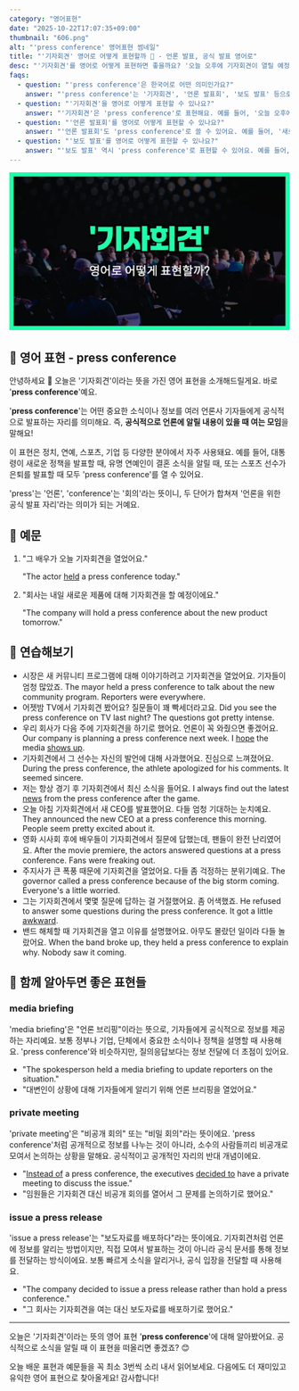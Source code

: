 ```yaml
---
category: "영어표현"
date: "2025-10-22T17:07:35+09:00"
thumbnail: "606.png"
alt: "'press conference' 영어표현 썸네일"
title: "'기자회견' 영어로 어떻게 표현할까 🎤 - 언론 발표, 공식 발표 영어로"
desc: "'기자회견'를 영어로 어떻게 표현하면 좋을까요? '오늘 오후에 기자회견이 열릴 예정이에요.', '그는 기자회견에서 질문을 받았어요.' 등을 영어로 표현하는 법을 배워봅시다. 다양한 예문을 통해서 연습하고 본인의 표현으로 만들어 보세요."
faqs: 
  - question: "'press conference'은 한국어로 어떤 의미인가요?"
    answer: "'press conference'는 '기자회견', '언론 발표회', '보도 발표' 등으로 해석돼요. 주로 공식적으로 언론을 대상으로 정보를 발표하거나 질문을 받는 자리를 말해요."
  - question: "'기자회견'을 영어로 어떻게 표현할 수 있나요?"
    answer: "'기자회견'은 'press conference'로 표현해요. 예를 들어, '오늘 오후에 기자회견이 열릴 예정이에요.'는 'There will be a press conference this afternoon.'이라고 해요."
  - question: "'언론 발표회'를 영어로 어떻게 표현할 수 있나요?"
    answer: "'언론 발표회'도 'press conference'로 쓸 수 있어요. 예를 들어, '새로운 제품이 언론 발표회에서 공개됐어요.'는 'The new product was unveiled at the press conference.'라고 해요."
  - question: "'보도 발표'를 영어로 어떻게 표현할 수 있나요?"
    answer: "'보도 발표' 역시 'press conference'로 표현할 수 있어요. 예를 들어, '회사는 보도 발표를 통해 입장을 밝혔어요.'는 'The company stated its position at the press conference.'라고 말해요."
---
```


!['press conference' 영어표현](./606.png)

## 🌟 영어 표현 - press conference

안녕하세요 👋 오늘은 '기자회견'이라는 뜻을 가진 영어 표현을 소개해드릴게요. 바로 '**press conference**'예요.

'**press conference**'는 어떤 중요한 소식이나 정보를 여러 언론사 기자들에게 공식적으로 발표하는 자리를 의미해요. 즉, **공식적으로 언론에 알릴 내용이 있을 때 여는 모임**을 말해요!

이 표현은 정치, 연예, 스포츠, 기업 등 다양한 분야에서 자주 사용돼요. 예를 들어, 대통령이 새로운 정책을 발표할 때, 유명 연예인이 결혼 소식을 알릴 때, 또는 스포츠 선수가 은퇴를 발표할 때 모두 'press conference'를 열 수 있어요.

'press'는 '언론', 'conference'는 '회의'라는 뜻이니, 두 단어가 합쳐져 '언론을 위한 공식 발표 자리'라는 의미가 되는 거예요.

## 📖 예문

1. "그 배우가 오늘 기자회견을 열었어요."

   "The actor [held](/blog/in-english/388.hold/) a press conference today."

2. "회사는 내일 새로운 제품에 대해 기자회견을 할 예정이에요."

   "The company will hold a press conference about the new product tomorrow."



## 💬 연습해보기

<ul data-interactive-list>

  <li data-interactive-item>
    <span data-toggler>시장은 새 커뮤니티 프로그램에 대해 이야기하려고 기자회견을 열었어요. 기자들이 엄청 많았죠.</span>
    <span data-answer>The mayor held a press conference to talk about the new community program. Reporters were everywhere.</span>
  </li>

  <li data-interactive-item>
    <span data-toggler>어젯밤 TV에서 기자회견 봤어요? 질문들이 꽤 빡세더라고요.</span>
    <span data-answer>Did you see the press conference on TV last night? The questions got pretty intense.</span>
  </li>

  <li data-interactive-item>
    <span data-toggler>우리 회사가 다음 주에 기자회견을 하기로 했어요. 언론이 꼭 와줬으면 좋겠어요.</span>
    <span data-answer>Our company is planning a press conference next week. I <a href="/blog/성공하면-좋겠어-영어표현/">hope</a> the media <a href="/blog/in-english/381.show-up/">shows up</a>.</span>
  </li>

  <li data-interactive-item>
    <span data-toggler>기자회견에서 그 선수는 자신의 발언에 대해 사과했어요. 진심으로 느껴졌어요.</span>
    <span data-answer>During the press conference, the athlete apologized for his comments. It seemed sincere.</span>
  </li>

  <li data-interactive-item>
    <span data-toggler>저는 항상 경기 후 기자회견에서 최신 소식을 들어요.</span>
    <span data-answer>I always find out the latest <a href="/blog/in-english/536.news/">news</a> from the press conference after the game.</span>
  </li>

  <li data-interactive-item>
    <span data-toggler>오늘 아침 기자회견에서 새 CEO를 발표했어요. 다들 엄청 기대하는 눈치예요.</span>
    <span data-answer>They announced the new CEO at a press conference this morning. People seem pretty excited about it.</span>
  </li>

  <li data-interactive-item>
    <span data-toggler>영화 시사회 후에 배우들이 기자회견에서 질문에 답했는데, 팬들이 완전 난리였어요.</span>
    <span data-answer>After the movie premiere, the actors answered questions at a press conference. Fans were freaking out.</span>
  </li>

  <li data-interactive-item>
    <span data-toggler>주지사가 큰 폭풍 때문에 기자회견을 열었어요. 다들 좀 걱정하는 분위기예요.</span>
    <span data-answer>The governor called a press conference because of the big storm coming. Everyone's a little worried.</span>
  </li>

  <li data-interactive-item>
    <span data-toggler>그는 기자회견에서 몇몇 질문에 답하는 걸 거절했어요. 좀 어색했죠.</span>
    <span data-answer>He refused to answer some questions during the press conference. It got a little <a href="/blog/in-english/124.awkward/">awkward</a>.</span>
  </li>

  <li data-interactive-item>
    <span data-toggler>밴드 해체할 때 기자회견을 열고 이유를 설명했어요. 아무도 몰랐던 일이라 다들 놀랐어요.</span>
    <span data-answer>When the band broke up, they held a press conference to explain why. Nobody saw it coming.</span>
  </li>

</ul>

## 🤝 함께 알아두면 좋은 표현들

### media briefing

'media briefing'은 "언론 브리핑"이라는 뜻으로, 기자들에게 공식적으로 정보를 제공하는 자리예요. 보통 정부나 기업, 단체에서 중요한 소식이나 정책을 설명할 때 사용해요. 'press conference'와 비슷하지만, 질의응답보다는 정보 전달에 더 초점이 있어요.

- "The spokesperson held a media briefing to update reporters on the situation."
- "대변인이 상황에 대해 기자들에게 알리기 위해 언론 브리핑을 열었어요."

### private meeting

'private meeting'은 "비공개 회의" 또는 "비밀 회의"라는 뜻이에요. 'press conference'처럼 공개적으로 정보를 나누는 것이 아니라, 소수의 사람들끼리 비공개로 모여서 논의하는 상황을 말해요. 공식적이고 공개적인 자리의 반대 개념이에요.

- "[Instead of](/blog/in-english/169.instead-of/) a press conference, the executives [decided to](/blog/in-english/062.decide-to/) have a private meeting to discuss the issue."
- "임원들은 기자회견 대신 비공개 회의를 열어서 그 문제를 논의하기로 했어요."

### issue a press release

'issue a press release'는 "보도자료를 배포하다"라는 뜻이에요. 기자회견처럼 언론에 정보를 알리는 방법이지만, 직접 모여서 발표하는 것이 아니라 공식 문서를 통해 정보를 전달하는 방식이에요. 보통 빠르게 소식을 알리거나, 공식 입장을 전달할 때 사용해요.

- "The company decided to issue a press release rather than hold a press conference."
- "그 회사는 기자회견을 여는 대신 보도자료를 배포하기로 했어요."

---

오늘은 '기자회견'이라는 뜻의 영어 표현 '**press conference**'에 대해 알아봤어요. 공식적으로 소식을 알릴 때 이 표현을 떠올리면 좋겠죠? 😊

오늘 배운 표현과 예문들을 꼭 최소 3번씩 소리 내서 읽어보세요. 다음에도 더 재미있고 유익한 영어 표현으로 찾아올게요! 감사합니다!

